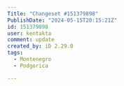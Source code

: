 ```yaml
---
Title: "Changeset #151379898"
PublishDate: "2024-05-15T20:15:21Z"
id: 151379898
user: kentakta
comment: update
created_by: iD 2.29.0
tags:
  - Montenegro
  - Podgorica

---
```

